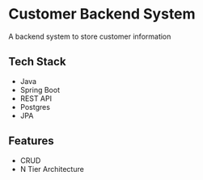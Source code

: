 # Customer Backend System
A backend system to store customer information

## Tech Stack
- Java
- Spring Boot
- REST API
- Postgres
- JPA

## Features
- CRUD
- N Tier Architecture
